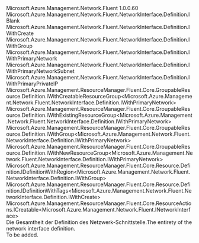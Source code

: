 <Type Name="IDefinition" FullName="Microsoft.Azure.Management.Network.Fluent.NetworkInterface.Definition.IDefinition">
  <TypeSignature Language="C#" Value="public interface IDefinition : Microsoft.Azure.Management.Network.Fluent.NetworkInterface.Definition.IBlank, Microsoft.Azure.Management.Network.Fluent.NetworkInterface.Definition.IWithCreate, Microsoft.Azure.Management.Network.Fluent.NetworkInterface.Definition.IWithGroup, Microsoft.Azure.Management.Network.Fluent.NetworkInterface.Definition.IWithPrimaryNetwork, Microsoft.Azure.Management.Network.Fluent.NetworkInterface.Definition.IWithPrimaryNetworkSubnet, Microsoft.Azure.Management.Network.Fluent.NetworkInterface.Definition.IWithPrimaryPrivateIP, Microsoft.Azure.Management.ResourceManager.Fluent.Core.GroupableResource.Definition.IWithCreatableResourceGroup&lt;Microsoft.Azure.Management.Network.Fluent.NetworkInterface.Definition.IWithPrimaryNetwork&gt;, Microsoft.Azure.Management.ResourceManager.Fluent.Core.GroupableResource.Definition.IWithExistingResourceGroup&lt;Microsoft.Azure.Management.Network.Fluent.NetworkInterface.Definition.IWithPrimaryNetwork&gt;, Microsoft.Azure.Management.ResourceManager.Fluent.Core.GroupableResource.Definition.IWithGroup&lt;Microsoft.Azure.Management.Network.Fluent.NetworkInterface.Definition.IWithPrimaryNetwork&gt;, Microsoft.Azure.Management.ResourceManager.Fluent.Core.GroupableResource.Definition.IWithNewResourceGroup&lt;Microsoft.Azure.Management.Network.Fluent.NetworkInterface.Definition.IWithPrimaryNetwork&gt;, Microsoft.Azure.Management.ResourceManager.Fluent.Core.Resource.Definition.IDefinitionWithRegion&lt;Microsoft.Azure.Management.Network.Fluent.NetworkInterface.Definition.IWithGroup&gt;, Microsoft.Azure.Management.ResourceManager.Fluent.Core.Resource.Definition.IDefinitionWithTags&lt;Microsoft.Azure.Management.Network.Fluent.NetworkInterface.Definition.IWithCreate&gt;, Microsoft.Azure.Management.ResourceManager.Fluent.Core.ResourceActions.ICreatable&lt;Microsoft.Azure.Management.Network.Fluent.INetworkInterface&gt;" />
  <TypeSignature Language="ILAsm" Value=".class public interface auto ansi abstract IDefinition implements class Microsoft.Azure.Management.Network.Fluent.NetworkInterface.Definition.IBlank, class Microsoft.Azure.Management.Network.Fluent.NetworkInterface.Definition.IWithAcceleratedNetworking, class Microsoft.Azure.Management.Network.Fluent.NetworkInterface.Definition.IWithCreate, class Microsoft.Azure.Management.Network.Fluent.NetworkInterface.Definition.IWithGroup, class Microsoft.Azure.Management.Network.Fluent.NetworkInterface.Definition.IWithLoadBalancer, class Microsoft.Azure.Management.Network.Fluent.NetworkInterface.Definition.IWithNetworkSecurityGroup, class Microsoft.Azure.Management.Network.Fluent.NetworkInterface.Definition.IWithPrimaryNetwork, class Microsoft.Azure.Management.Network.Fluent.NetworkInterface.Definition.IWithPrimaryNetworkSubnet, class Microsoft.Azure.Management.Network.Fluent.NetworkInterface.Definition.IWithPrimaryPrivateIP, class Microsoft.Azure.Management.Network.Fluent.NetworkInterface.Definition.IWithPrimaryPublicIPAddress, class Microsoft.Azure.Management.Network.Fluent.NetworkInterface.Definition.IWithSecondaryIPConfiguration, class Microsoft.Azure.Management.ResourceManager.Fluent.Core.GroupableResource.Definition.IWithCreatableResourceGroup`1&lt;class Microsoft.Azure.Management.Network.Fluent.NetworkInterface.Definition.IWithPrimaryNetwork&gt;, class Microsoft.Azure.Management.ResourceManager.Fluent.Core.GroupableResource.Definition.IWithExistingResourceGroup`1&lt;class Microsoft.Azure.Management.Network.Fluent.NetworkInterface.Definition.IWithPrimaryNetwork&gt;, class Microsoft.Azure.Management.ResourceManager.Fluent.Core.GroupableResource.Definition.IWithGroup`1&lt;class Microsoft.Azure.Management.Network.Fluent.NetworkInterface.Definition.IWithPrimaryNetwork&gt;, class Microsoft.Azure.Management.ResourceManager.Fluent.Core.GroupableResource.Definition.IWithNewResourceGroup`1&lt;class Microsoft.Azure.Management.Network.Fluent.NetworkInterface.Definition.IWithPrimaryNetwork&gt;, class Microsoft.Azure.Management.ResourceManager.Fluent.Core.Resource.Definition.IDefinitionWithRegion`1&lt;class Microsoft.Azure.Management.Network.Fluent.NetworkInterface.Definition.IWithGroup&gt;, class Microsoft.Azure.Management.ResourceManager.Fluent.Core.Resource.Definition.IDefinitionWithTags`1&lt;class Microsoft.Azure.Management.Network.Fluent.NetworkInterface.Definition.IWithCreate&gt;, class Microsoft.Azure.Management.ResourceManager.Fluent.Core.ResourceActions.ICreatable`1&lt;class Microsoft.Azure.Management.Network.Fluent.INetworkInterface&gt;, class Microsoft.Azure.Management.ResourceManager.Fluent.Core.ResourceActions.IIndexable" />
  <TypeSignature Language="DocId" Value="T:Microsoft.Azure.Management.Network.Fluent.NetworkInterface.Definition.IDefinition" />
  <TypeSignature Language="VB.NET" Value="Public Interface IDefinition&#xA;Implements IBlank, ICreatable(Of INetworkInterface), IDefinitionWithRegion(Of IWithGroup), IDefinitionWithTags(Of IWithCreate), IWithCreatableResourceGroup(Of IWithPrimaryNetwork), IWithCreate, IWithExistingResourceGroup(Of IWithPrimaryNetwork), IWithGroup, IWithGroup(Of IWithPrimaryNetwork), IWithNewResourceGroup(Of IWithPrimaryNetwork), IWithPrimaryNetwork, IWithPrimaryNetworkSubnet, IWithPrimaryPrivateIP" />
  <TypeSignature Language="F#" Value="type IDefinition = interface&#xA;    interface IBlank&#xA;    interface IDefinitionWithRegion&lt;IWithGroup&gt;&#xA;    interface IWithGroup&#xA;    interface IWithGroup&lt;IWithPrimaryNetwork&gt;&#xA;    interface IWithExistingResourceGroup&lt;IWithPrimaryNetwork&gt;&#xA;    interface IWithNewResourceGroup&lt;IWithPrimaryNetwork&gt;&#xA;    interface IWithCreatableResourceGroup&lt;IWithPrimaryNetwork&gt;&#xA;    interface IWithPrimaryNetwork&#xA;    interface IWithPrimaryNetworkSubnet&#xA;    interface IWithPrimaryPrivateIP&#xA;    interface IWithCreate&#xA;    interface ICreatable&lt;INetworkInterface&gt;&#xA;    interface IIndexable&#xA;    interface IDefinitionWithTags&lt;IWithCreate&gt;&#xA;    interface IWithPrimaryPublicIPAddress&#xA;    interface IWithNetworkSecurityGroup&#xA;    interface IWithSecondaryIPConfiguration&#xA;    interface IWithAcceleratedNetworking&#xA;    interface IWithLoadBalancer" />
  <AssemblyInfo>
    <AssemblyName>Microsoft.Azure.Management.Network.Fluent</AssemblyName>
    <AssemblyVersion>1.0.0.60</AssemblyVersion>
  </AssemblyInfo>
  <Interfaces>
    <Interface>
      <InterfaceName>Microsoft.Azure.Management.Network.Fluent.NetworkInterface.Definition.IBlank</InterfaceName>
    </Interface>
    <Interface>
      <InterfaceName>Microsoft.Azure.Management.Network.Fluent.NetworkInterface.Definition.IWithCreate</InterfaceName>
    </Interface>
    <Interface>
      <InterfaceName>Microsoft.Azure.Management.Network.Fluent.NetworkInterface.Definition.IWithGroup</InterfaceName>
    </Interface>
    <Interface>
      <InterfaceName>Microsoft.Azure.Management.Network.Fluent.NetworkInterface.Definition.IWithPrimaryNetwork</InterfaceName>
    </Interface>
    <Interface>
      <InterfaceName>Microsoft.Azure.Management.Network.Fluent.NetworkInterface.Definition.IWithPrimaryNetworkSubnet</InterfaceName>
    </Interface>
    <Interface>
      <InterfaceName>Microsoft.Azure.Management.Network.Fluent.NetworkInterface.Definition.IWithPrimaryPrivateIP</InterfaceName>
    </Interface>
    <Interface>
      <InterfaceName>Microsoft.Azure.Management.ResourceManager.Fluent.Core.GroupableResource.Definition.IWithCreatableResourceGroup&lt;Microsoft.Azure.Management.Network.Fluent.NetworkInterface.Definition.IWithPrimaryNetwork&gt;</InterfaceName>
    </Interface>
    <Interface>
      <InterfaceName>Microsoft.Azure.Management.ResourceManager.Fluent.Core.GroupableResource.Definition.IWithExistingResourceGroup&lt;Microsoft.Azure.Management.Network.Fluent.NetworkInterface.Definition.IWithPrimaryNetwork&gt;</InterfaceName>
    </Interface>
    <Interface>
      <InterfaceName>Microsoft.Azure.Management.ResourceManager.Fluent.Core.GroupableResource.Definition.IWithGroup&lt;Microsoft.Azure.Management.Network.Fluent.NetworkInterface.Definition.IWithPrimaryNetwork&gt;</InterfaceName>
    </Interface>
    <Interface>
      <InterfaceName>Microsoft.Azure.Management.ResourceManager.Fluent.Core.GroupableResource.Definition.IWithNewResourceGroup&lt;Microsoft.Azure.Management.Network.Fluent.NetworkInterface.Definition.IWithPrimaryNetwork&gt;</InterfaceName>
    </Interface>
    <Interface>
      <InterfaceName>Microsoft.Azure.Management.ResourceManager.Fluent.Core.Resource.Definition.IDefinitionWithRegion&lt;Microsoft.Azure.Management.Network.Fluent.NetworkInterface.Definition.IWithGroup&gt;</InterfaceName>
    </Interface>
    <Interface>
      <InterfaceName>Microsoft.Azure.Management.ResourceManager.Fluent.Core.Resource.Definition.IDefinitionWithTags&lt;Microsoft.Azure.Management.Network.Fluent.NetworkInterface.Definition.IWithCreate&gt;</InterfaceName>
    </Interface>
    <Interface>
      <InterfaceName>Microsoft.Azure.Management.ResourceManager.Fluent.Core.ResourceActions.ICreatable&lt;Microsoft.Azure.Management.Network.Fluent.INetworkInterface&gt;</InterfaceName>
    </Interface>
  </Interfaces>
  <Docs>
    <summary>
            <span data-ttu-id="ee813-101">Die Gesamtheit der Definition des Netzwerk-Schnittstelle.</span><span class="sxs-lookup"><span data-stu-id="ee813-101">The entirety of the network interface definition.</span></span>
            </summary>
    <remarks>To be added.</remarks>
  </Docs>
  <Members />
</Type>